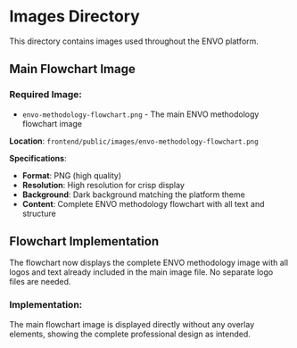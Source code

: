 # Images Directory

This directory contains images used throughout the ENVO platform.

## Main Flowchart Image

### Required Image:
- `envo-methodology-flowchart.png` - The main ENVO methodology flowchart image

**Location**: `frontend/public/images/envo-methodology-flowchart.png`

**Specifications**:
- **Format**: PNG (high quality)
- **Resolution**: High resolution for crisp display
- **Background**: Dark background matching the platform theme
- **Content**: Complete ENVO methodology flowchart with all text and structure

## Flowchart Implementation

The flowchart now displays the complete ENVO methodology image with all logos and text already included in the main image file. No separate logo files are needed.

### Implementation:
The main flowchart image is displayed directly without any overlay elements, showing the complete professional design as intended.
